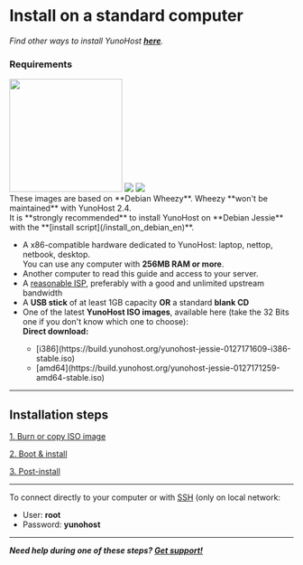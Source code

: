 # Install on a standard computer

*Find other ways to install YunoHost **[here](/install)**.*

### Requirements

<img src="/images/laptop.png" width=200>
<img src="/images/desktop.jpg">
<img src="/images/nettop.jpg">

<div class="alert alert-danger">These images are based on **Debian Wheezy**. Wheezy **won't be maintained** with YunoHost 2.4.<br />
It is **strongly recommended** to install YunoHost on **Debian Jessie** with the **[install script](/install_on_debian_en)**.</div>

* A x86-compatible hardware dedicated to YunoHost: laptop, nettop, netbook, desktop.    
You can use any computer with **256MB RAM or more**.
* Another computer to read this guide and access to your server.
* A [reasonable ISP](/isp), preferably with a good and unlimited upstream bandwidth
* A **USB stick** of at least 1GB capacity **OR** a standard **blank CD**
* One of the latest **YunoHost ISO images**, available here (take the 32 Bits one if you don't know which one to choose):
   <div>
   <b>Direct download:</b>
   <ul>
   <li>[i386](https://build.yunohost.org/yunohost-jessie-0127171609-i386-stable.iso)</li>
   <li>[amd64](https://build.yunohost.org/yunohost-jessie-0127171259-amd64-stable.iso)</li>
   </ul>
   </div>

---

## Installation steps

<a class="btn btn-lg btn-default" href="/burn_or_copy_iso">1. Burn or copy ISO image</a>

<a class="btn btn-lg btn-default" href="/boot_and_graphical_install">2. Boot & install</a>

<a class="btn btn-lg btn-default" href="/postinstall">3. Post-install</a>

---

To connect directly to your computer or with [SSH](/ssh) (only on local network:
* User: **root**
* Password: **yunohost**

---

***Need help during one of these steps? [Get support!](/support)***
